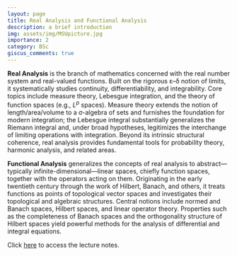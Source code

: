 ```yaml
---
layout: page
title: Real Analysis and Functional Analysis
description: a brief introduction
img: assets/img/MSUpicture.jpg
importance: 2
category: BSc
giscus_comments: true
---
```


**Real Analysis** is the branch of mathematics concerned with the real number system and real-valued functions. Built on the rigorous ε–δ notion of limits, it systematically studies continuity, differentiability, and integrability. Core topics include measure theory, Lebesgue integration, and the theory of function spaces (e.g., $L^p$ spaces). Measure theory extends the notion of length/area/volume to a σ-algebra of sets and furnishes the foundation for modern integration; the Lebesgue integral substantially generalizes the Riemann integral and, under broad hypotheses, legitimizes the interchange of limiting operations with integration. Beyond its intrinsic structural coherence, real analysis provides fundamental tools for probability theory, harmonic analysis, and related areas.

**Functional Analysis** generalizes the concepts of real analysis to abstract—typically infinite-dimensional—linear spaces, chiefly function spaces, together with the operators acting on them. Originating in the early twentieth century through the work of Hilbert, Banach, and others, it treats functions as points of topological vector spaces and investigates their topological and algebraic structures. Central notions include normed and Banach spaces, Hilbert spaces, and linear operator theory. Properties such as the completeness of Banach spaces and the orthogonality structure of Hilbert spaces yield powerful methods for the analysis of differential and integral equations.

Click [here](https://galobelwang.github.io/file/RealFunctionalAnalysis.pdf) to access the lecture notes.
